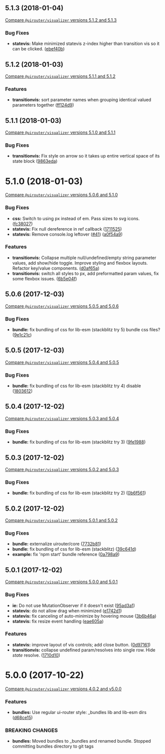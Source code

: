 ## 5.1.3 (2018-01-04)
[Compare `@uirouter/visualizer` versions 5.1.2 and 5.1.3](https://github.com/ui-router/visualizer/compare/5.1.2...5.1.3)

### Bug Fixes

* **statevis:** Make minimized statevis z-index higher than transition vis so it can be clicked. ([ebef40b](https://github.com/ui-router/visualizer/commit/ebef40b))




## 5.1.2 (2018-01-03)
[Compare `@uirouter/visualizer` versions 5.1.1 and 5.1.2](https://github.com/ui-router/visualizer/compare/5.1.1...5.1.2)

### Features

* **transitionvis:** sort parameter names when grouping identical valued parameters together ([ff124d9](https://github.com/ui-router/visualizer/commit/ff124d9))




## 5.1.1 (2018-01-03)
[Compare `@uirouter/visualizer` versions 5.1.0 and 5.1.1](https://github.com/ui-router/visualizer/compare/5.1.0...5.1.1)

### Bug Fixes

* **transitionvis:** Fix style on arrow so it takes up entire vertical space of its state block ([9863eda](https://github.com/ui-router/visualizer/commit/9863eda))




# 5.1.0 (2018-01-03)
[Compare `@uirouter/visualizer` versions 5.0.6 and 5.1.0](https://github.com/ui-router/visualizer/compare/5.0.6...5.1.0)

### Bug Fixes

* **css:** Switch to using px instead of em. Pass sizes to svg icons. ([fc38027](https://github.com/ui-router/visualizer/commit/fc38027))
* **statevis:** Fix null dereference in ref callback ([1711525](https://github.com/ui-router/visualizer/commit/1711525))
* **statevis:** Remove console.log leftover ([#41](https://github.com/ui-router/visualizer/issues/41)) ([a0f54a9](https://github.com/ui-router/visualizer/commit/a0f54a9))


### Features

* **transitionvis:** Collapse multiple null/undefined/empty string parameter values, add show/hide toggle.  Improve styling and flexbox layouts.  Refactor key/value components. ([d0af65a](https://github.com/ui-router/visualizer/commit/d0af65a))
* **transitionvis:** switch all styles to px, add preformatted param values, fix some flexbox issues. ([6b5e04f](https://github.com/ui-router/visualizer/commit/6b5e04f))




## 5.0.6 (2017-12-03)
[Compare `@uirouter/visualizer` versions 5.0.5 and 5.0.6](https://github.com/ui-router/visualizer/compare/5.0.5...5.0.6)

### Bug Fixes

* **bundle:** fix bundling of css for lib-esm (stackblitz try 5) bundle css files? ([9e1c21c](https://github.com/ui-router/visualizer/commit/9e1c21c))




## 5.0.5 (2017-12-03)
[Compare `@uirouter/visualizer` versions 5.0.4 and 5.0.5](https://github.com/ui-router/visualizer/compare/5.0.4...5.0.5)

### Bug Fixes

* **bundle:** fix bundling of css for lib-esm (stackblitz try 4) disable ([1803612](https://github.com/ui-router/visualizer/commit/1803612))




## 5.0.4 (2017-12-02)
[Compare `@uirouter/visualizer` versions 5.0.3 and 5.0.4](https://github.com/ui-router/visualizer/compare/5.0.3...5.0.4)

### Bug Fixes

* **bundle:** fix bundling of css for lib-esm (stackblitz try 3) ([9fe1988](https://github.com/ui-router/visualizer/commit/9fe1988))




## 5.0.3 (2017-12-02)
[Compare `@uirouter/visualizer` versions 5.0.2 and 5.0.3](https://github.com/ui-router/visualizer/compare/5.0.2...5.0.3)

### Bug Fixes

* **bundle:** fix bundling of css for lib-esm (stackblitz try 2) ([0b6f561](https://github.com/ui-router/visualizer/commit/0b6f561))




## 5.0.2 (2017-12-02)
[Compare `@uirouter/visualizer` versions 5.0.1 and 5.0.2](https://github.com/ui-router/visualizer/compare/5.0.1...5.0.2)

### Bug Fixes

* **bundle:** externalize uirouter/core ([7732b81](https://github.com/ui-router/visualizer/commit/7732b81))
* **bundle:** fix bundling of css for lib-esm (stackblitz) ([39c641d](https://github.com/ui-router/visualizer/commit/39c641d))
* **example:** fix 'npm start' bundle reference ([0a798a9](https://github.com/ui-router/visualizer/commit/0a798a9))




## 5.0.1 (2017-12-02)
[Compare `@uirouter/visualizer` versions 5.0.0 and 5.0.1](https://github.com/ui-router/visualizer/compare/5.0.0...5.0.1)

### Bug Fixes

* **ie:** Do not use MutationObserver if it doesn't exist ([95ad3a1](https://github.com/ui-router/visualizer/commit/95ad3a1))
* **statevis:** do not allow drag when minimized ([e1742d1](https://github.com/ui-router/visualizer/commit/e1742d1))
* **statevis:** fix canceling of auto-minimize by hovering mouse ([3b6b46a](https://github.com/ui-router/visualizer/commit/3b6b46a))
* **statevis:** fix resize event handling ([eae605a](https://github.com/ui-router/visualizer/commit/eae605a))


### Features

* **statevis:** improve layout of vis controls; add close button. ([0d97161](https://github.com/ui-router/visualizer/commit/0d97161))
* **transitionvis:** collapse undefined param/resolves into single row.  Hide $state$ resolve. ([1710d10](https://github.com/ui-router/visualizer/commit/1710d10))




# 5.0.0 (2017-10-22)
[Compare `@uirouter/visualizer` versions 4.0.2 and v5.0.0](https://github.com/ui-router/visualizer/compare/4.0.2...v5.0.0)

### Features

* **bundles:** Use regular ui-router style: _bundles lib and lib-esm dirs ([d68ce15](https://github.com/ui-router/visualizer/commit/d68ce15))


### BREAKING CHANGES

* **bundles:** Moved bundles to _bundles and renamed bundle.  Stopped committing bundles directory to git tags


